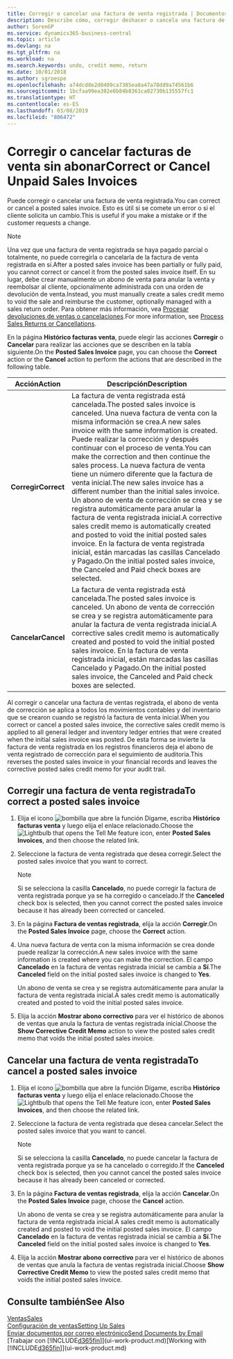 ```yaml
---
title: Corregir o cancelar una factura de venta registrada | Documentos de Microsoft
description: Describe cómo, corregir deshacer o cancela una factura de venta registrada y aplicar un abono de venta.
author: SorenGP
ms.service: dynamics365-business-central
ms.topic: article
ms.devlang: na
ms.tgt_pltfrm: na
ms.workload: na
ms.search.keywords: undo, credit memo, return
ms.date: 10/01/2018
ms.author: sgroespe
ms.openlocfilehash: a74dcd8e2d0409ca7385ea8a47a78dd9a74561b6
ms.sourcegitcommit: 1bcfaa99ea302e6b84b8361ca02730b135557fc1
ms.translationtype: HT
ms.contentlocale: es-ES
ms.lasthandoff: 03/08/2019
ms.locfileid: "806472"
---
```

# <a name="correct-or-cancel-unpaid-sales-invoices"></a><span data-ttu-id="bf936-103">Corregir o cancelar facturas de venta sin abonar</span><span class="sxs-lookup"><span data-stu-id="bf936-103">Correct or Cancel Unpaid Sales Invoices</span></span>
<span data-ttu-id="bf936-104">Puede corregir o cancelar una factura de venta registrada.</span><span class="sxs-lookup"><span data-stu-id="bf936-104">You can correct or cancel a posted sales invoice.</span></span> <span data-ttu-id="bf936-105">Esto es útil si se comete un error o si el cliente solicita un cambio.</span><span class="sxs-lookup"><span data-stu-id="bf936-105">This is useful if you make a mistake or if the customer requests a change.</span></span>

> [!NOTE]  
>   <span data-ttu-id="bf936-106">Una vez que una factura de venta registrada se haya pagado parcial o totalmente, no puede corregirla o cancelarla de la factura de venta registrada en sí.</span><span class="sxs-lookup"><span data-stu-id="bf936-106">After a posted sales invoice has been partially or fully paid, you cannot correct or cancel it from the posted sales invoice itself.</span></span> <span data-ttu-id="bf936-107">En su lugar, debe crear manualmente un abono de venta para anular la venta y reembolsar al cliente, opcionalmente administrada con una orden de devolución de venta.</span><span class="sxs-lookup"><span data-stu-id="bf936-107">Instead, you must manually create a sales credit memo to void the sale and reimburse the customer, optionally managed with a sales return order.</span></span> <span data-ttu-id="bf936-108">Para obtener más información, vea [Procesar devoluciones de ventas o cancelaciones](sales-how-process-sales-returns-cancellations.md).</span><span class="sxs-lookup"><span data-stu-id="bf936-108">For more information, see [Process Sales Returns or Cancellations](sales-how-process-sales-returns-cancellations.md).</span></span>

<span data-ttu-id="bf936-109">En la página **Histórico facturas venta**, puede elegir las acciones **Corregir** o **Cancelar** para realizar las acciones que se describen en la tabla siguiente.</span><span class="sxs-lookup"><span data-stu-id="bf936-109">On the **Posted Sales Invoice** page, you can choose the **Correct** action or the **Cancel** action to perform the actions that are described in the following table.</span></span>

| <span data-ttu-id="bf936-110">Acción</span><span class="sxs-lookup"><span data-stu-id="bf936-110">Action</span></span> | <span data-ttu-id="bf936-111">Descripción</span><span class="sxs-lookup"><span data-stu-id="bf936-111">Description</span></span> |
| --- | --- |
| <span data-ttu-id="bf936-112">**Corregir**</span><span class="sxs-lookup"><span data-stu-id="bf936-112">**Correct**</span></span> |<span data-ttu-id="bf936-113">La factura de venta registrada está cancelada.</span><span class="sxs-lookup"><span data-stu-id="bf936-113">The posted sales invoice is canceled.</span></span> <span data-ttu-id="bf936-114">Una nueva factura de venta con la misma información se crea.</span><span class="sxs-lookup"><span data-stu-id="bf936-114">A new sales invoice with the same information is created.</span></span> <span data-ttu-id="bf936-115">Puede realizar la corrección y después continuar con el proceso de venta.</span><span class="sxs-lookup"><span data-stu-id="bf936-115">You can make the correction and then continue the sales process.</span></span> <span data-ttu-id="bf936-116">La nueva factura de venta tiene un número diferente que la factura de venta inicial.</span><span class="sxs-lookup"><span data-stu-id="bf936-116">The new sales invoice has a different number than the initial sales invoice.</span></span> <span data-ttu-id="bf936-117">Un abono de venta de corrección se crea y se registra automáticamente para anular la factura de venta registrada inicial.</span><span class="sxs-lookup"><span data-stu-id="bf936-117">A corrective sales credit memo is automatically created and posted to void the initial posted sales invoice.</span></span> <span data-ttu-id="bf936-118">En la factura de venta registrada inicial, están marcadas las casillas Cancelado y Pagado.</span><span class="sxs-lookup"><span data-stu-id="bf936-118">On the initial posted sales invoice, the Canceled and Paid check boxes are selected.</span></span> |
| <span data-ttu-id="bf936-119">**Cancelar**</span><span class="sxs-lookup"><span data-stu-id="bf936-119">**Cancel**</span></span> |<span data-ttu-id="bf936-120">La factura de venta registrada está cancelada.</span><span class="sxs-lookup"><span data-stu-id="bf936-120">The posted sales invoice is canceled.</span></span> <span data-ttu-id="bf936-121">Un abono de venta de corrección se crea y se registra automáticamente para anular la factura de venta registrada inicial.</span><span class="sxs-lookup"><span data-stu-id="bf936-121">A corrective sales credit memo is automatically created and posted to void the initial posted sales invoice.</span></span> <span data-ttu-id="bf936-122">En la factura de venta registrada inicial, están marcadas las casillas Cancelado y Pagado.</span><span class="sxs-lookup"><span data-stu-id="bf936-122">On the initial posted sales invoice, the Canceled and Paid check boxes are selected.</span></span> |

<span data-ttu-id="bf936-123">Al corregir o cancelar una factura de ventas registrada, el abono de venta de corrección se aplica a todos los movimientos contables y del inventario que se crearon cuando se registró la factura de venta inicial.</span><span class="sxs-lookup"><span data-stu-id="bf936-123">When you correct or cancel a posted sales invoice, the corrective sales credit memo is applied to all general ledger and inventory ledger entries that were created when the initial sales invoice was posted.</span></span> <span data-ttu-id="bf936-124">De esta forma se invierte la factura de venta registrada en los registros financieros deja el abono de venta registrado de corrección para el seguimiento de auditoria.</span><span class="sxs-lookup"><span data-stu-id="bf936-124">This reverses the posted sales invoice in your financial records and leaves the corrective posted sales credit memo for your audit trail.</span></span>

## <a name="to-correct-a-posted-sales-invoice"></a><span data-ttu-id="bf936-125">Corregir una factura de venta registrada</span><span class="sxs-lookup"><span data-stu-id="bf936-125">To correct a posted sales invoice</span></span>
1. <span data-ttu-id="bf936-126">Elija el icono ![bombilla que abre la función Dígame](media/ui-search/search_small.png "Dígame que desea hacer"), escriba **Histórico facturas venta** y luego elija el enlace relacionado.</span><span class="sxs-lookup"><span data-stu-id="bf936-126">Choose the ![Lightbulb that opens the Tell Me feature](media/ui-search/search_small.png "Tell me what you want to do") icon, enter **Posted Sales Invoices**, and then choose the related link.</span></span>  
2. <span data-ttu-id="bf936-127">Seleccione la factura de venta registrada que desea corregir.</span><span class="sxs-lookup"><span data-stu-id="bf936-127">Select the posted sales invoice that you want to correct.</span></span>

    > [!NOTE]  
    >   <span data-ttu-id="bf936-128">Si se selecciona la casilla **Cancelado**, no puede corregir la factura de venta registrada porque ya se ha corregido o cancelado.</span><span class="sxs-lookup"><span data-stu-id="bf936-128">If the **Canceled** check box is selected, then you cannot correct the posted sales invoice because it has already been corrected or canceled.</span></span>
3. <span data-ttu-id="bf936-129">En la página **Factura de ventas registrada**, elija la acción **Corregir**.</span><span class="sxs-lookup"><span data-stu-id="bf936-129">On the **Posted Sales Invoice** page, choose the **Correct** action.</span></span>  
4. <span data-ttu-id="bf936-130">Una nueva factura de venta con la misma información se crea donde puede realizar la corrección.</span><span class="sxs-lookup"><span data-stu-id="bf936-130">A new sales invoice with the same information is created where you can make the correction.</span></span> <span data-ttu-id="bf936-131">El campo **Cancelado** en la factura de ventas registrada inicial se cambia a **Sí**.</span><span class="sxs-lookup"><span data-stu-id="bf936-131">The **Canceled** field on the initial posted sales invoice is changed to **Yes**.</span></span>

    <span data-ttu-id="bf936-132">Un abono de venta se crea y se registra automáticamente para anular la factura de venta registrada inicial.</span><span class="sxs-lookup"><span data-stu-id="bf936-132">A sales credit memo is automatically created and posted to void the initial posted sales invoice.</span></span>
5. <span data-ttu-id="bf936-133">Elija la acción **Mostrar abono correctivo** para ver el histórico de abonos de ventas que anula la factura de ventas registrada inicial.</span><span class="sxs-lookup"><span data-stu-id="bf936-133">Choose the **Show Corrective Credit Memo** action to view the posted sales credit memo that voids the initial posted sales invoice.</span></span>

## <a name="to-cancel-a-posted-sales-invoice"></a><span data-ttu-id="bf936-134">Cancelar una factura de venta registrada</span><span class="sxs-lookup"><span data-stu-id="bf936-134">To cancel a posted sales invoice</span></span>
1. <span data-ttu-id="bf936-135">Elija el icono ![bombilla que abre la función Dígame](media/ui-search/search_small.png "Dígame que desea hacer"), escriba **Histórico facturas venta** y luego elija el enlace relacionado.</span><span class="sxs-lookup"><span data-stu-id="bf936-135">Choose the ![Lightbulb that opens the Tell Me feature](media/ui-search/search_small.png "Tell me what you want to do") icon, enter **Posted Sales Invoices**, and then choose the related link.</span></span>  
2. <span data-ttu-id="bf936-136">Seleccione la factura de venta registrada que desea cancelar.</span><span class="sxs-lookup"><span data-stu-id="bf936-136">Select the posted sales invoice that you want to cancel.</span></span>

    > [!NOTE]  
    >   <span data-ttu-id="bf936-137">Si se selecciona la casilla **Cancelado**, no puede cancelar la factura de venta registrada porque ya se ha cancelado o corregido.</span><span class="sxs-lookup"><span data-stu-id="bf936-137">If the **Canceled** check box is selected, then you cannot cancel the posted sales invoice because it has already been canceled or corrected.</span></span>
3. <span data-ttu-id="bf936-138">En la página **Factura de ventas registrada**, elija la acción **Cancelar**.</span><span class="sxs-lookup"><span data-stu-id="bf936-138">On the **Posted Sales Invoice** page, choose the **Cancel** action.</span></span>

    <span data-ttu-id="bf936-139">Un abono de venta se crea y se registra automáticamente para anular la factura de venta registrada inicial.</span><span class="sxs-lookup"><span data-stu-id="bf936-139">A sales credit memo is automatically created and posted to void the initial posted sales invoice.</span></span> <span data-ttu-id="bf936-140">El campo **Cancelado** en la factura de ventas registrada inicial se cambia a **Sí**.</span><span class="sxs-lookup"><span data-stu-id="bf936-140">The **Canceled** field on the initial posted sales invoice is changed to **Yes**.</span></span>
4. <span data-ttu-id="bf936-141">Elija la acción **Mostrar abono correctivo** para ver el histórico de abonos de ventas que anula la factura de ventas registrada inicial.</span><span class="sxs-lookup"><span data-stu-id="bf936-141">Choose **Show Corrective Credit Memo** to view the posted sales credit memo that voids the initial posted sales invoice.</span></span>

## <a name="see-also"></a><span data-ttu-id="bf936-142">Consulte también</span><span class="sxs-lookup"><span data-stu-id="bf936-142">See Also</span></span>
[<span data-ttu-id="bf936-143">Ventas</span><span class="sxs-lookup"><span data-stu-id="bf936-143">Sales</span></span>](sales-manage-sales.md)  
[<span data-ttu-id="bf936-144">Configuración de ventas</span><span class="sxs-lookup"><span data-stu-id="bf936-144">Setting Up Sales</span></span>](sales-setup-sales.md)  
[<span data-ttu-id="bf936-145">Enviar documentos por correo electrónico</span><span class="sxs-lookup"><span data-stu-id="bf936-145">Send Documents by Email</span></span>](ui-how-send-documents-email.md)  
<span data-ttu-id="bf936-146">[Trabajar con [!INCLUDE[d365fin](includes/d365fin_md.md)]](ui-work-product.md)</span><span class="sxs-lookup"><span data-stu-id="bf936-146">[Working with [!INCLUDE[d365fin](includes/d365fin_md.md)]](ui-work-product.md)</span></span>
